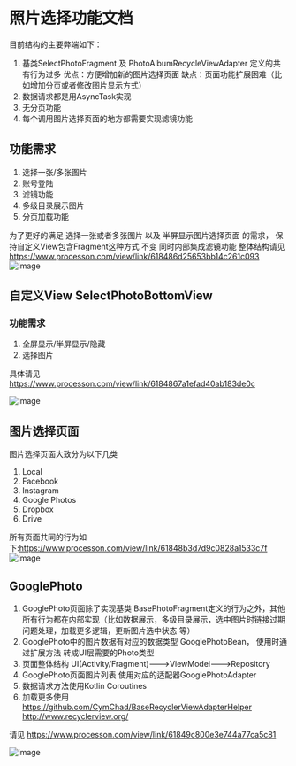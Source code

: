 # 照片选择功能文档
目前结构的主要弊端如下：
1. 基类SelectPhotoFragment 及 PhotoAlbumRecycleViewAdapter 定义的共有行为过多 优点：方便增加新的图片选择页面  缺点：页面功能扩展困难（比如增加分页或者修改图片显示方式）
2. 数据请求都是用AsyncTask实现
3. 无分页功能
4. 每个调用图片选择页面的地方都需要实现滤镜功能


## 功能需求
1.  选择一张/多张图片
2.  账号登陆
3.  滤镜功能
4.  多级目录展示图片
5.  分页加载功能

为了更好的满足 选择一张或者多张图片 以及 半屏显示图片选择页面 的需求， 保持自定义View包含Fragment这种方式 不变
同时内部集成滤镜功能
整体结构请见 https://www.processon.com/view/link/618486d25653bb14c261c093
![image](https://user-images.githubusercontent.com/93108740/140452189-8a54fce7-1e66-4035-b086-d1646e199517.png)




## 自定义View SelectPhotoBottomView
### 功能需求
1. 全屏显示/半屏显示/隐藏
2. 选择图片


具体请见 https://www.processon.com/view/link/6184867a1efad40ab183de0c

![image](https://user-images.githubusercontent.com/93108740/140451889-639ceb18-165c-4a47-9bd1-74ada7355fce.png)


## 图片选择页面
图片选择页面大致分为以下几类
1. Local
2. Facebook
3. Instagram
4. Google Photos
5. Dropbox
6. Drive

所有页面共同的行为如下:https://www.processon.com/view/link/61848b3d7d9c0828a1533c7f
![image](https://user-images.githubusercontent.com/93108740/140452277-ed116639-5268-4046-8a67-c2fbe137c32f.png)



## GooglePhoto
1. GooglePhoto页面除了实现基类 BasePhotoFragment定义的行为之外，其他所有行为都在内部实现（比如数据展示，多级目录展示，选中图片时链接过期问题处理，加载更多逻辑，更新图片选中状态 等）
2. GooglePhoto中的图片数据有对应的数据类型 GooglePhotoBean， 使用时通过扩展方法 转成UI层需要的Photo类型
3. 页面整体结构 UI(Activity/Fragment)--->ViewModel--->Repository
4. GooglePhoto页面图片列表 使用对应的适配器GooglePhotoAdapter
5. 数据请求方法使用Kotlin Coroutines
6. 加载更多使用 https://github.com/CymChad/BaseRecyclerViewAdapterHelper http://www.recyclerview.org/

请见 https://www.processon.com/view/link/61849c800e3e744a77ca5c81

![image](https://user-images.githubusercontent.com/93108740/140452334-70483241-1b1a-424d-b237-67e173013a0d.png)

